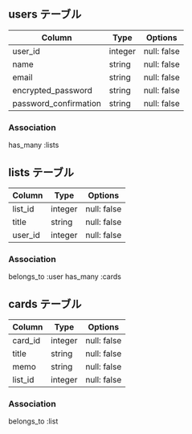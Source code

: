 ## users テーブル

| Column               | Type    | Options       |
| -------------------- | ------- | --------------|
| user_id              | integer | null: false   |
| name                 | string  | null: false   |
| email                | string  | null: false   |
| encrypted_password   | string  | null: false   |
| password_confirmation| string  | null: false   |



### Association

 has_many :lists 
 

 ## lists テーブル

| Column               | Type    | Options       |
| ------------------   | ------- | --------------|
| list_id              | integer | null: false   |
| title                | string  | null: false   |
| user_id              | integer | null: false   |


### Association
 belongs_to :user
 has_many   :cards 

 ## cards テーブル

| Column               | Type    | Options       |
| ------------------   | ------- | --------------|
| card_id              | integer | null: false   |
| title                | string  | null: false   |
| memo                 | string  | null: false   |
| list_id              | integer | null: false   |

### Association
 belongs_to :list
 